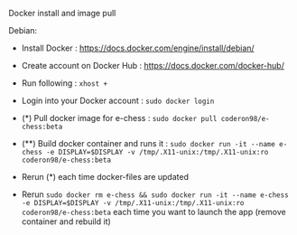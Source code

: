 Docker install and image pull

Debian:
- Install Docker : https://docs.docker.com/engine/install/debian/
- Create account on Docker Hub : https://docs.docker.com/docker-hub/

- Run following : `xhost +`

- Login into your Docker account : `sudo docker login`
- (*) Pull docker image for e-chess : `sudo docker pull coderon98/e-chess:beta`
- (**) Build docker container and runs it : `sudo docker run -it --name e-chess -e DISPLAY=$DISPLAY -v /tmp/.X11-unix:/tmp/.X11-unix:ro coderon98/e-chess:beta`

- Rerun (*) each time docker-files are updated
- Rerun `sudo docker rm e-chess && sudo docker run -it --name e-chess -e DISPLAY=$DISPLAY -v /tmp/.X11-unix:/tmp/.X11-unix:ro coderon98/e-chess:beta` each time you want to launch the app (remove container and rebuild it)


